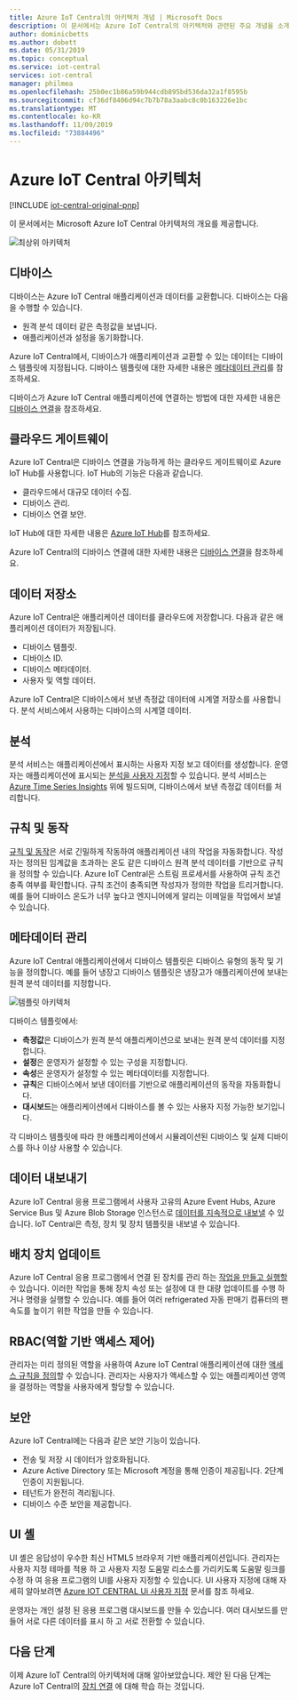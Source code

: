 ```yaml
---
title: Azure IoT Central의 아키텍처 개념 | Microsoft Docs
description: 이 문서에서는 Azure IoT Central의 아키텍처와 관련된 주요 개념을 소개합니다.
author: dominicbetts
ms.author: dobett
ms.date: 05/31/2019
ms.topic: conceptual
ms.service: iot-central
services: iot-central
manager: philmea
ms.openlocfilehash: 25b0ec1b86a59b944cdb895bd536da32a1f8595b
ms.sourcegitcommit: cf36df8406d94c7b7b78a3aabc8c0b163226e1bc
ms.translationtype: MT
ms.contentlocale: ko-KR
ms.lasthandoff: 11/09/2019
ms.locfileid: "73884496"
---
```

# <a name="azure-iot-central-architecture"></a>Azure IoT Central 아키텍처

[!INCLUDE [iot-central-original-pnp](../../../includes/iot-central-original-pnp-note.md)]

이 문서에서는 Microsoft Azure IoT Central 아키텍처의 개요를 제공합니다.

![최상위 아키텍처](media/concepts-architecture/architecture.png)

## <a name="devices"></a>디바이스

디바이스는 Azure IoT Central 애플리케이션과 데이터를 교환합니다. 디바이스는 다음을 수행할 수 있습니다.

- 원격 분석 데이터 같은 측정값을 보냅니다.
- 애플리케이션과 설정을 동기화합니다.

Azure IoT Central에서, 디바이스가 애플리케이션과 교환할 수 있는 데이터는 디바이스 템플릿에 지정됩니다. 디바이스 템플릿에 대한 자세한 내용은 [메타데이터 관리](#metadata-management)를 참조하세요.

디바이스가 Azure IoT Central 애플리케이션에 연결하는 방법에 대한 자세한 내용은 [디바이스 연결](concepts-connectivity.md)을 참조하세요.

## <a name="cloud-gateway"></a>클라우드 게이트웨이

Azure IoT Central은 디바이스 연결을 가능하게 하는 클라우드 게이트웨이로 Azure IoT Hub를 사용합니다. IoT Hub의 기능은 다음과 같습니다.

- 클라우드에서 대규모 데이터 수집.
- 디바이스 관리.
- 디바이스 연결 보안.

IoT Hub에 대한 자세한 내용은 [Azure IoT Hub](https://docs.microsoft.com/azure/iot-hub/)를 참조하세요.

Azure IoT Central의 디바이스 연결에 대한 자세한 내용은 [디바이스 연결](concepts-connectivity.md)을 참조하세요.

## <a name="data-stores"></a>데이터 저장소

Azure IoT Central은 애플리케이션 데이터를 클라우드에 저장합니다. 다음과 같은 애플리케이션 데이터가 저장됩니다.

- 디바이스 템플릿.
- 디바이스 ID.
- 디바이스 메타데이터.
- 사용자 및 역할 데이터.

Azure IoT Central은 디바이스에서 보낸 측정값 데이터에 시계열 저장소를 사용합니다. 분석 서비스에서 사용하는 디바이스의 시계열 데이터.

## <a name="analytics"></a>분석

분석 서비스는 애플리케이션에서 표시하는 사용자 지정 보고 데이터를 생성합니다. 운영자는 애플리케이션에 표시되는 [분석을 사용자 지정](howto-create-analytics.md)할 수 있습니다. 분석 서비스는 [Azure Time Series Insights](https://azure.microsoft.com/services/time-series-insights/) 위에 빌드되며, 디바이스에서 보낸 측정값 데이터를 처리합니다.

## <a name="rules-and-actions"></a>규칙 및 동작

[규칙 및 동작](howto-create-telemetry-rules.md)은 서로 긴밀하게 작동하여 애플리케이션 내의 작업을 자동화합니다. 작성자는 정의된 임계값을 초과하는 온도 같은 디바이스 원격 분석 데이터를 기반으로 규칙을 정의할 수 있습니다. Azure IoT Central은 스트림 프로세서를 사용하여 규칙 조건 충족 여부를 확인합니다. 규칙 조건이 충족되면 작성자가 정의한 작업을 트리거합니다. 예를 들어 디바이스 온도가 너무 높다고 엔지니어에게 알리는 이메일을 작업에서 보낼 수 있습니다.

## <a name="metadata-management"></a>메타데이터 관리

Azure IoT Central 애플리케이션에서 디바이스 템플릿은 디바이스 유형의 동작 및 기능을 정의합니다. 예를 들어 냉장고 디바이스 템플릿은 냉장고가 애플리케이션에 보내는 원격 분석 데이터를 지정합니다.

![템플릿 아키텍처](media/concepts-architecture/template_architecture.png)

디바이스 템플릿에서:

- **측정값**은 디바이스가 원격 분석 애플리케이션으로 보내는 원격 분석 데이터를 지정합니다.
- **설정**은 운영자가 설정할 수 있는 구성을 지정합니다.
- **속성**은 운영자가 설정할 수 있는 메타데이터를 지정합니다.
- **규칙**은 디바이스에서 보낸 데이터를 기반으로 애플리케이션의 동작을 자동화합니다.
- **대시보드**는 애플리케이션에서 디바이스를 볼 수 있는 사용자 지정 가능한 보기입니다.

각 디바이스 템플릿에 따라 한 애플리케이션에서 시뮬레이션된 디바이스 및 실제 디바이스를 하나 이상 사용할 수 있습니다.

## <a name="data-export"></a>데이터 내보내기

Azure IoT Central 응용 프로그램에서 사용자 고유의 Azure Event Hubs, Azure Service Bus 및 Azure Blob Storage 인스턴스로 [데이터를 지속적으로 내보낼](howto-export-data-event-hubs-service-bus.md) 수 있습니다. IoT Central은 측정, 장치 및 장치 템플릿을 내보낼 수 있습니다.

## <a name="batch-device-updates"></a>배치 장치 업데이트

Azure IoT Central 응용 프로그램에서 연결 된 장치를 관리 하는 [작업을 만들고 실행할](howto-run-a-job.md) 수 있습니다. 이러한 작업을 통해 장치 속성 또는 설정에 대 한 대량 업데이트를 수행 하거나 명령을 실행할 수 있습니다. 예를 들어 여러 refrigerated 자동 판매기 컴퓨터의 팬 속도를 높이기 위한 작업을 만들 수 있습니다.

## <a name="role-based-access-control-rbac"></a>RBAC(역할 기반 액세스 제어)

관리자는 미리 정의된 역할을 사용하여 Azure IoT Central 애플리케이션에 대한 [액세스 규칙을 정의](howto-administer.md)할 수 있습니다. 관리자는 사용자가 액세스할 수 있는 애플리케이션 영역을 결정하는 역할을 사용자에게 할당할 수 있습니다.

## <a name="security"></a>보안

Azure IoT Central에는 다음과 같은 보안 기능이 있습니다.

- 전송 및 저장 시 데이터가 암호화됩니다.
- Azure Active Directory 또는 Microsoft 계정을 통해 인증이 제공됩니다. 2단계 인증이 지원됩니다.
- 테넌트가 완전히 격리됩니다.
- 디바이스 수준 보안을 제공합니다.

## <a name="ui-shell"></a>UI 셸

UI 셸은 응답성이 우수한 최신 HTML5 브라우저 기반 애플리케이션입니다.
관리자는 사용자 지정 테마를 적용 하 고 사용자 지정 도움말 리소스를 가리키도록 도움말 링크를 수정 하 여 응용 프로그램의 UI를 사용자 지정할 수 있습니다. UI 사용자 지정에 대해 자세히 알아보려면 [Azure IOT CENTRAL Ui 사용자 지정](howto-customize-ui.md) 문서를 참조 하세요.

운영자는 개인 설정 된 응용 프로그램 대시보드를 만들 수 있습니다. 여러 대시보드를 만들어 서로 다른 데이터를 표시 하 고 서로 전환할 수 있습니다.

## <a name="next-steps"></a>다음 단계

이제 Azure IoT Central의 아키텍처에 대해 알아보았습니다. 제안 된 다음 단계는 Azure IoT Central의 [장치 연결](concepts-connectivity.md) 에 대해 학습 하는 것입니다.
